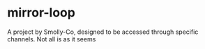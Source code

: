 # mirror-loop
A project by Smolly-Co, designed to be accessed through specific channels. Not all is as it seems
